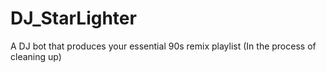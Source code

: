# DJ_StarLighter
A DJ bot that produces your essential 90s remix playlist (In the process of cleaning up)
